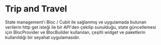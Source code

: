 # Trip and Travel

State management'ı Bloc / Cubit ile sağlanmış ve uygulamada bulunan verilerin http get isteği ile bir API'den çekilip sunulduğu, state güncellemesi için BlocProvider ve BlocBuilder kullanılan, çeşitli widget ve paketlerin kullanıldığı bir seyahat uygulamasıdır.
